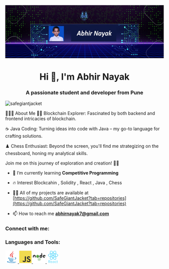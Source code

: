 <img src = "https://raw.githubusercontent.com/SafeGiantJacket/SafeGiantJacket/main/bn.jpg" >
<h1 align="center">Hi 👋, I'm Abhir Nayak</h1>
<h3 align="center">A passionate student and developer from Pune</h3>

<p align="left"> <img src="https://komarev.com/ghpvc/?username=safegiantjacket&label=Profile%20views&color=0e75b6&style=flat" alt="safegiantjacket" /> </p>

👨🏻‍💻 About Me
👨‍💻 Blockchain Explorer: Fascinated by both backend and frontend intricacies of blockchain.

☕ Java Coding: Turning ideas into code with Java – my go-to language for crafting solutions.

♟️ Chess Enthusiast: Beyond the screen, you'll find me strategizing on the chessboard, honing my analytical skills.

Join me on this journey of exploration and creation! 🚀✨



- 🌱 I’m currently learning **Competitive Programming**

- 🔥 Interest
   Blockcahin , Solidity , React , Java , Chess

- 👨‍💻 All of my projects are available at [https://github.com/SafeGiantJacket?tab=repositories](https://github.com/SafeGiantJacket?tab=repositories)

- 📫 How to reach me **abhirnayak7@gmail.com**

<h3 align="left">Connect with me:</h3>
<p align="left">
</p>

<h3 align="left">Languages and Tools:</h3>
<p align="left"> <a href="https://www.java.com" target="_blank" rel="noreferrer"> <img src="https://raw.githubusercontent.com/devicons/devicon/master/icons/java/java-original.svg" alt="java" width="40" height="40"/> </a> <a href="https://developer.mozilla.org/en-US/docs/Web/JavaScript" target="_blank" rel="noreferrer"> <img src="https://raw.githubusercontent.com/devicons/devicon/master/icons/javascript/javascript-original.svg" alt="javascript" width="40" height="40"/> </a> <a href="https://nodejs.org" target="_blank" rel="noreferrer"> <img src="https://raw.githubusercontent.com/devicons/devicon/master/icons/nodejs/nodejs-original-wordmark.svg" alt="nodejs" width="40" height="40"/> </a> <a href="https://reactjs.org/" target="_blank" rel="noreferrer"> <img src="https://raw.githubusercontent.com/devicons/devicon/master/icons/react/react-original-wordmark.svg" alt="react" width="40" height="40"/> </a> </p>



